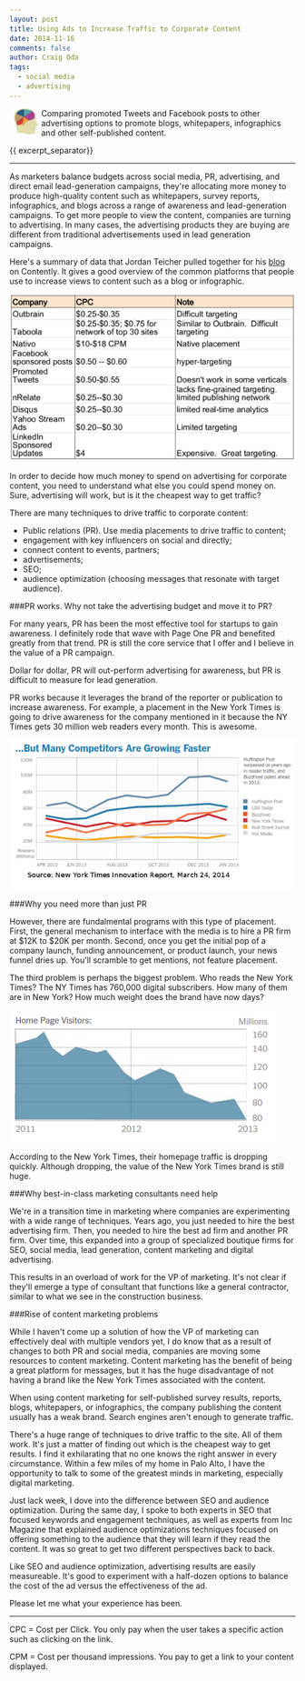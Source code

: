 ```yaml
---
layout: post
title: Using Ads to Increase Traffic to Corporate Content
date: 2014-11-16
comments: false
author: Craig Oda
tags:
  - social media 
  - advertising
---
```

<img src = "/img/blog/header/marketer.jpg" height = "50" hspace="3" align="left">
Comparing promoted Tweets and Facebook posts to other advertising options to promote blogs, whitepapers, infographics and other self-published content.

{{ excerpt_separator}}

---

As marketers balance budgets across social media, PR, advertising, and direct email lead-generation
campaigns, they're allocating more money to produce high-quality content such as 
whitepapers, survey reports, infographics, and blogs across a range of awareness and lead-generation
campaigns.  To get more people to view the
content, companies are turning to advertising.  In many cases, the advertising products
they are buying are different from traditional
advertisements used in lead generation campaigns.

Here's a summary of data that Jordan Teicher pulled together for his
[blog][teicher] on Contently.  It gives a good overview of the
common platforms that people use to increase views to content
such as a blog or infographic.

![Costs of Content Marketing](/img/blog/2014/11/content_marketing.png)

In order to decide how much money to spend on advertising for corporate
content, you need to understand what else you could spend money on.  Sure,
advertising will work, but is it the cheapest way to get traffic?

There are many techniques to drive traffic to corporate content:

- Public relations (PR). Use media placements to drive traffic to content;
- engagement with key influencers on social and directly;
- connect content to events, partners;
- advertisements;
- SEO;
- audience optimization (choosing messages that resonate with
target audience).

###PR works. Why not take the advertising budget and move it to PR?

For many years, PR has been the most effective tool for startups to gain
awareness.  I definitely rode that wave with Page One PR and benefited 
greatly from that trend.  PR is still the core service that I offer and
I believe in the value of a PR campaign.  

Dollar for dollar, PR will out-perform advertising for awareness,
but PR is difficult to measure for lead generation.

PR works because it leverages the brand of the 
reporter or publication to increase awareness.  For example, a placement 
in the New York Times is going to drive awareness for the company 
mentioned in it because the NY Times gets 30 million web readers
every month.  This is awesome.  

![New York Times traffic](/img/blog/2014/11/nytimes.png)

###Why you need more than just PR

However, there are fundalmental programs with this
type of placement.  First, the general mechanism to interface with
the media is to hire a PR firm at $12K to $20K per month.  Second,
once you get the initial pop of a company launch, funding announcement,
or product launch, your news funnel dries up.  You'll scramble to
get mentions, not feature placement.  

The third problem is perhaps the biggest problem.  Who reads the New York
Times?  The NY Times has 760,000 digital subscribers.  How many
of them are in New York?  How much weight does the brand have now days?


![New York Times homepage traffic](/img/blog/2014/11/nytimes_homepage.png)

According to the New York Times, their homepage traffic is dropping
quickly.  Although dropping, the value of the New York Times 
brand is still huge.

###Why best-in-class marketing consultants need help

We're in a transition time in marketing where companies are 
experimenting with a wide range of techniques.  Years ago, you just 
needed to hire the best advertising firm.  Then, you needed to
hire the best ad firm and another PR firm.  Over time, this
expanded into a group of specialized boutique firms for SEO,
social media, lead generation, content marketing 
and digital advertising.

This results in an overload of work for the VP of marketing.  It's not
clear if they'll emerge a type of consultant that functions like a
general contractor, similar to what we see in the construction
business.


###Rise of content marketing problems

While I haven't come up a solution of how the VP of marketing 
can effectively deal with multiple
vendors yet, I do know that as a result of changes to both PR and 
social media, companies are 
moving some resources to content marketing.  Content marketing
has the benefit
of being a great platform for messages, but it has the huge
disadvantage of not having a brand like the New York Times associated
with the content.

When using content marketing for self-published survey results, reports, 
blogs, whitepapers, or infographics, the company publishing the content
usually has a weak brand.  Search engines aren't enough to generate
traffic.  

There's a huge range of techniques to drive traffic to the
site.  All of them work.  It's just a matter of finding out
which is the cheapest way to get results.  I find it 
exhilarating that no one knows the right answer in 
every circumstance.  Within a few miles of my home in Palo Alto,
I have the opportunity to talk to some
of the greatest minds in marketing, especially digital marketing.

Just lack week, I dove into the difference between 
SEO and audience optimization.  During the same day,
I spoke to both experts in SEO that focused keywords and
engagement techniques, as well as experts from Inc Magazine
that explained audience optimizations techniques focused on
offering something to the audience that they will learn if they
read the content.  It was so great to get two different perspectives
back to back.

Like SEO and audience optimization, advertising results are
easily measureable.  It's good to experiment with a half-dozen 
options to balance the cost of the ad versus the effectiveness
of the ad.

Please let me what your experience has been.

---

CPC = Cost per Click.  You only pay when the user takes a specific action
such as clicking on the link.

CPM = Cost per thousand impressions.  You pay to get a link to 
your content displayed.

[teicher]: http://contently.com/strategist/2014/04/10/the-pros-cons-and-costs-of-the-top-10-content-distribution-platforms/

